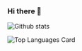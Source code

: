 ### Hi there 👋

![Github stats](https://github-readme-stats.vercel.app/api?username=sharshach&theme=highcontrast&show_icons=true&count_private=true)

![Top Languages Card](https://github-readme-stats.vercel.app/api/top-langs/?username=sharshach&hide=html&layout=compact&theme=highcontrast)
